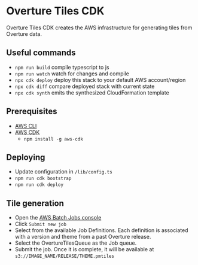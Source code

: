 # Overture Tiles CDK

Overture Tiles CDK creates the AWS infrastructure for generating tiles from Overture data.

## Useful commands

* `npm run build`   compile typescript to js
* `npm run watch`   watch for changes and compile
* `npx cdk deploy`  deploy this stack to your default AWS account/region
* `npx cdk diff`    compare deployed stack with current state
* `npx cdk synth`   emits the synthesized CloudFormation template

## Prerequisites
- [AWS CLI](https://docs.aws.amazon.com/cli/)
- [AWS CDK](https://aws.amazon.com/cdk/)
  - `npm install -g aws-cdk`

## Deploying
- Update configuration in `/lib/config.ts`
- `npm run cdk bootstrap`
- `npm run cdk deploy`

## Tile generation
- Open the [AWS Batch Jobs console](console.aws.amazon.com/batch/home#jobs)
- Click `Submit new job`
- Select from the available Job Definitions. Each definition is associated with a version and theme from a past Overture release.
- Select the OvertureTilesQueue as the Job queue.
- Submit the job. Once it is complete, it will be available at `s3://IMAGE_NAME/RELEASE/THEME.pmtiles`
